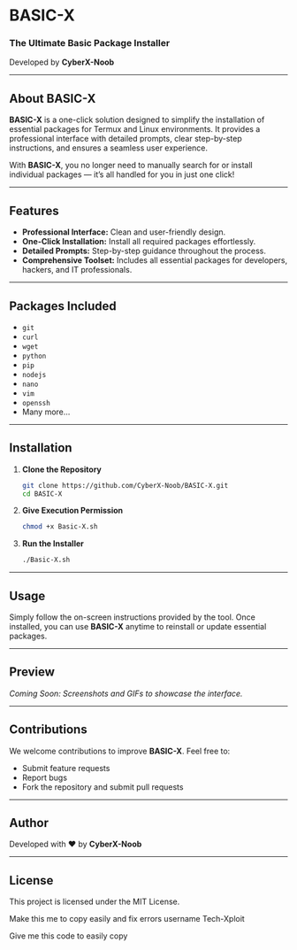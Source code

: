 # BASIC-X  
### **The Ultimate Basic Package Installer**  
Developed by **CyberX-Noob**  

---

## **About BASIC-X**  
**BASIC-X** is a one-click solution designed to simplify the installation of essential packages for Termux and Linux environments. It provides a professional interface with detailed prompts, clear step-by-step instructions, and ensures a seamless user experience.  

With **BASIC-X**, you no longer need to manually search for or install individual packages — it’s all handled for you in just one click!  

---

## **Features**  
- **Professional Interface:** Clean and user-friendly design.  
- **One-Click Installation:** Install all required packages effortlessly.  
- **Detailed Prompts:** Step-by-step guidance throughout the process.  
- **Comprehensive Toolset:** Includes all essential packages for developers, hackers, and IT professionals.  

---

## **Packages Included**  
- `git`  
- `curl`  
- `wget`  
- `python`  
- `pip`  
- `nodejs`  
- `nano`  
- `vim`  
- `openssh`  
- Many more…  

---

## **Installation**  

1. **Clone the Repository**  
   ```bash
   git clone https://github.com/CyberX-Noob/BASIC-X.git
   cd BASIC-X
   ```

2. **Give Execution Permission**  
   ```bash
   chmod +x Basic-X.sh
   ```

3. **Run the Installer**  
   ```bash
   ./Basic-X.sh
   ```  

---

## **Usage**  
Simply follow the on-screen instructions provided by the tool. Once installed, you can use **BASIC-X** anytime to reinstall or update essential packages.  

---

## **Preview**  
*Coming Soon: Screenshots and GIFs to showcase the interface.*  

---

## **Contributions**  
We welcome contributions to improve **BASIC-X**. Feel free to:  
- Submit feature requests  
- Report bugs  
- Fork the repository and submit pull requests  

---

## **Author**  
Developed with ❤️ by **CyberX-Noob**  

---

## **License**  
This project is licensed under the MIT License.


Make this me to copy easily and fix errors username Tech-Xploit

Give me this code to easily copy
